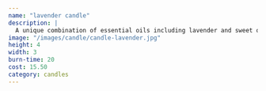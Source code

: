 ```yaml
---
name: "lavender candle"
description: |
  A unique combination of essential oils including lavender and sweet orange, honey, and our 100% natural beeswax is guaranteed to soothe, and add warmth to any room.
image: "/images/candle/candle-lavender.jpg"
height: 4
width: 3
burn-time: 20
cost: 15.50
category: candles
---
```

